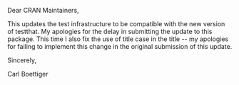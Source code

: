 Dear CRAN Maintainers,

This updates the test infrastructure to be compatible with the new version of testthat. My apologies for the delay in submitting the update to this package. 
This time I also fix the use of title case in the title -- my apologies for failing to implement this change in the original submission of this update.

Sincerely,

Carl Boettiger
